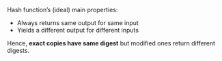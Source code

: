 Hash function’s (ideal) main properties:
- Always returns same output for same input
- Yields a different output for different inputs

Hence, **exact copies have same digest** but modified ones return different digests.